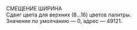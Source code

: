 СМЕЩЕНИЕ ШИРИНА  
Сдвиг цвета для верхних (8...16) цветов палитры.  
Значение по умолчанию — 0, адрес — 49121.